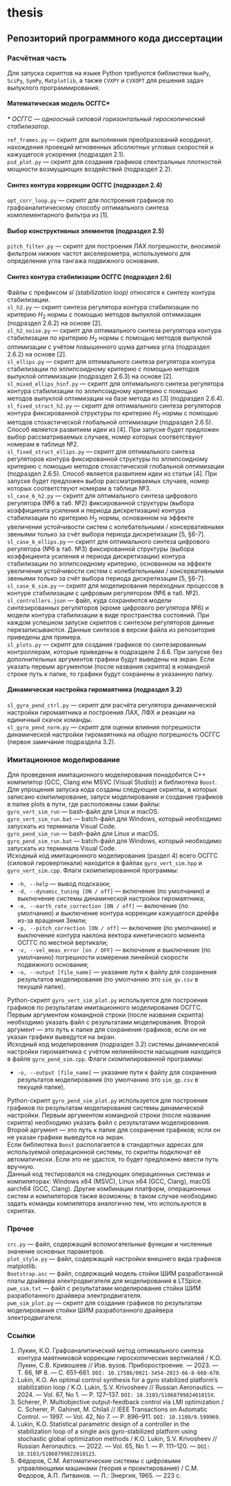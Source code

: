 # thesis
## Репозиторий программного кода диссертации   
### Расчётная часть   
Для запуска скриптов на языке Python требуются библиотеки ````NumPy````, ````SciPy````, ````SymPy````, ````Matplotlib````, а также ````CVXPY```` и ````CVXOPT```` для решения задач выпуклого программирования.   
#### Математическая модель ОСГГС*
_* ОСГГС — одноосный силовой горизонтальный гироскопический стабилизатор._   
           
````ref_frames.py```` —  скрипт для выполнения преобразований координат, нахождения проекций мгновенных абсолютных угловых скоростей и кажущегося ускорения (подраздел 2.1).   
````psd_plot.py```` — скрипт для создания графиков спектральных плотностей мощности возмущающих воздействий (подраздел 2.2).   
#### Синтез контура коррекции ОСГГС (подраздел 2.4)
````opt_corr_loop.py```` — скрипт для построения графиков по графоаналитическому способу оптимального синтеза комплементарного фильтра из [1].   
#### Выбор конструктивных элементов (подраздел 2.5)
````pitch_filter.py```` — скрипт для построения ЛАХ погрешности, вносимой фильтром нижних частот акселерометра, используемого для определения угла тангажа подвижного основания.  
#### Синтез контура стабилизации ОСГГС (подраздел 2.6)   
Файлы с префиксом _sl (stabilization loop)_ относятся к синтезу контура стабилизации.   
````sl_h2.py```` — скрипт синтеза регулятора контура стабилизации по критерию $H_2$ нормы с помощью методов выпуклой оптимизации (подраздел 2.6.2) на основе [2].    
````sl_h2_noise.py```` — скрипт для оптимального синтеза регулятора контура стабилизации по критерию $H_2$ нормы с помощью методов выпуклой оптимизации с учётом повышенного шума датчика угла (подраздел 2.6.2) на основе [2].    
````sl_ellips.py```` — скрипт для оптимального синтеза регулятора контура стабилизации по эллипсоидному критерию с помощью методов выпуклой оптимизации (подраздел 2.6.3) на основе [2].   
````sl_mixed_ellips_hinf.py```` — скрипт для оптимального синтеза регулятора контура стабилизации по эллипсоидному критерию с помощью методов выпуклой оптимизации на базе метода из [3] (подраздел 2.6.4).   
````sl_fixed_struct_h2.py```` —  скрипт для оптимального синтеза регуляторов контура фиксированной структуры по критерию $H_2$ нормы с помощью методов стохастической глобальной оптимизации (подраздел 2.6.5). Способ является развитием идеи из [4]. При запуске будет предложен выбор рассматриваемых случаев, номер которых соответствуют номерам в таблице №2.  
````sl_fixed_struct_ellips.py```` —  скрипт для оптимального синтеза регуляторов контура фиксированной структуры по эллипсоидному критерию с помощью методов стохастической глобальной оптимизации (подраздел 2.6.5). Способ является развитием идеи из статьи  [4]. При запуске будет предложен выбор рассматриваемых случаев, номер которых соответствуют номерам в таблице №3.   
````sl_case_6_h2.py```` — скрипт для оптимального синтеза цифрового регулятора (№6 в таб. №2) фиксированной структуры (выбора коэффициента усиления и периода дискретизации) контура стабилизации по критерию $H_2$ нормы, основанном на эффекте увеличения устойчивости систем с колебательными / консервативными звеньями только за счёт выбора периода дискретизации [5, §6-7].    
````sl_case_6_ellips.py```` — скрипт для оптимального синтеза цифрового регулятора (№6 в таб. №3) фиксированной структуры (выбора коэффициента усиления и периода дискретизации) контура стабилизации по эллипсоидному критерию, основанном на эффекте увеличения устойчивости систем с колебательными / консервативными звеньями только за счёт выбора периода дискретизации [5, §6-7].   
````sl_case_6_sim.py```` — скрипт для моделирования переходных процессов в контуре стабилизации с цифровым регулятором (№6 в таб. №2).    
````sl_controllers.json```` — файл, куда сохраняются модели синтезированных регуляторов (кроме цифрового регулятора №6) и модели контура стабилизации в виде пространства состояний. При каждом успешном запуске скриптов с синтезом регуляторов данные перезаписываются. Данные синтезов в версии файла из репозитория приведены для примера.   
````sl_plots.py```` — скрипт для создания графиков по синтезированным контроллерам, которые приведены в подразделе 2.6.6. При запуске без дополнительных аргументов графики будут выведены на экран. Если указать первым аргументом (после названия скрипта) в командной строке путь к папке, то графики будут сохранены в указанную папку.   
#### Динамическая настройка гиромаятника (подраздел 3.2)
````sl_gyro_pend_ctrl.py```` — скрипт для расчёта регулятора динамической настройки гиромаятника и построения ЛАХ, ЛФХ и реакции на единичный скачок команды.   
````sl_gyro_pend_norm.py```` — скрипт для оценки влияния погрешности динамической настройки гиромаятника на общую погрешность ОСГГС (первое замечание подраздела 3.2).   
### Имитационное моделирование
Для проведения имитационного моделирования понадобится С++ компилятор (GCC, Clang или MSVC (Visual Studio)) и библиотека ````Boost````.       
Для упрощения запуска кода созданы следующие скрипты, в которых записано компилирование, запуск моделирования и создание графиков в папке plots в пути, где расположены сами файлы:    
````gyro_vert_sim_run```` — bash-файл для Linux и macOS.   
````gyro_vert_sim_run.bat```` —  batch-файл для Windows, который необходимо запускать из терминала Visual Code.  
````gyro_pend_sim_run```` — bash-файл для Linux и macOS.   
````gyro_pend_sim_run.bat```` —  batch-файл для Windows, который необходимо запускать из терминала Visual Code.   
Исходный код имитационного моделирования (раздел 4) всего ОСГГС (силовой гировертикали) находится в файлах ````gyro_vert_sim.hpp```` и ````gyro_vert_sim.cpp````. Флаги скомпилированной программы: 
- ````-h, --help```` — вывод подсказки;
- ````-d, --dynamic_tuning [ON / off]```` — включение (по умолчанию) и выключение системы динамической настройки гиромаятника;
- ````-e, --earth_rate_correction [ON / off]```` — включение (по умолчанию) и выключение контура коррекции кажущегося дрейфа из-за вращения Земли;
- ````-p, --pitch_correction [ON / off]```` — включение (по умолчанию) и выключение контура наклона вектора кинетического момента ОСГГС по местной вертикали;
- ````-v, --vel_meas_error [on / OFF]```` — включение и выключение (по умолчанию) погрешности измерения линейной скорости подвижного основания;
- ````-o, --output [file_name]```` — указание пути к файлу для сохранения результатов моделирования (по умолчанию это ````sim_gv.csv```` в текущей папке). 

Python-скрипт ````gyro_vert_sim_plot.py```` используется для построения графиков по результатам имитационного моделирования ОСГГС. Первым аргументом командной строки (после названия скрипта) необходимо указать файл с результатами моделирования. Второй аргумент — это путь к папке для сохранения графиков; если он не указан графики выведутся на экран.       
Исходный код моделирования (подраздел 3.2) системы динамической настройки гиромаятника с учётом нелинейности насыщения находится в файле ````gyro_pend_sim.cpp````.  Флаги скомпилированной программы: 
- ````-o, --output [file_name]```` — указание пути к файлу для сохранения результатов моделирования (по умолчанию это ````sim_gp.csv```` в текущей папке).

Python-скрипт ````gyro_pend_sim_plot.py```` используется для построения графиков по результатам  моделирования системы динамической настройки. Первым аргументом командной строки (после названия скрипта) необходимо указать файл с результатами моделирования. Второй аргумент — это путь к папке для сохранения графиков; если он не указан графики выведутся на экран.   
Если библиотека ````Boost```` располагается в стандартных адресах для используемой операционной системы, то скрипты подключат её автоматически. Если это не удастся, то будет предложено ввести путь вручную.      
Данный код тестировался на следующих операционных системах и компиляторах: Windows x64 (MSVC), Linux x64 (GCC, Clang), macOS aarch64 (GCC, Clang). Другие комбинации платформ, операционных систем и компиляторов также возможны; в таком случае необходимо задать команды компилятора аналогично тем, что используются в скриптах.   
### Прочее   
````src.py```` — файл, содержащий вспомогательные функции и численные значение основных параметров.   
````plot_style.py```` — файл, содержащий настройки внешнего вида графиков matplotlib.   
````Bootstrap.asc```` — файл, содержащий модель стойки ШИМ разработанной платы драйвера электродвигателя для моделирования в LTSpice.   
````pwm_sim.txt```` — файл с результатами моделирования стойки ШИМ разработанного драйвера электродвигателя.   
````pwm_sim_plot.py```` — скрипт для создания графиков по результатам моделирования стойки ШИМ разработанного драйвера электродвигателя.   
### Ссылки
1. Лукин, К.О. Графоаналитический метод оптимального синтеза контура маятниковой коррекции гироскопических вертикалей / К.О. Лукин, С.В. Кривошеев // Изв. вузов. Приборостроение. — 2023. — Т. 66, № 8. — С. 651–661. ````DOI: 10.17586/0021-3454-2023-66-8-660-670````.
2. Lukin, K.O. An optimal control synthesis for a gyro stabilized platform’s stabilization loop / K.O. Lukin, S.V. Krivosheev // Russian Aeronautics. — 2024. — Vol. 67, No 1. — P. 127–137. ````DOI: 10.3103/S106879982401015X````.
3. Scherer, P. Multiobjective output-feedback control via LMI optimization / C. Scherer, P. Gahinet, M. Chilali // IEEE Transactions on Automatic Control. — 1997. — Vol. 42, No 7. — P. 896–911. ````DOI: 10.1109/9.599969````.
4. Lukin, K.O. Statistical parametric design of a controller in the stabilization loop of a single axis gyro-stabilized platform using stochastic global optimization methods / K.O. Lukin, S.V. Krivosheev // Russian Aeronautics. — 2022. — Vol. 65, No 1. — P. 111–120. — ````DOI: 10.3103/S1068799822010123````. 
5. Фёдоров, С.М. Автоматические системы с цифровыми управляющими машинами (теория и проектирование) / С.М. Федоров, А.П. Литвинов. — Л.: Энергия, 1965. — 223 с.   